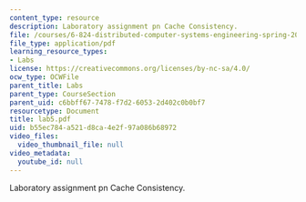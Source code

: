 ```yaml
---
content_type: resource
description: Laboratory assignment pn Cache Consistency.
file: /courses/6-824-distributed-computer-systems-engineering-spring-2006/b55ec784a521d8ca4e2f97a086b68972_lab5.pdf
file_type: application/pdf
learning_resource_types:
- Labs
license: https://creativecommons.org/licenses/by-nc-sa/4.0/
ocw_type: OCWFile
parent_title: Labs
parent_type: CourseSection
parent_uid: c6bbff67-7478-f7d2-6053-2d402c0b0bf7
resourcetype: Document
title: lab5.pdf
uid: b55ec784-a521-d8ca-4e2f-97a086b68972
video_files:
  video_thumbnail_file: null
video_metadata:
  youtube_id: null
---
```

Laboratory assignment pn Cache Consistency.